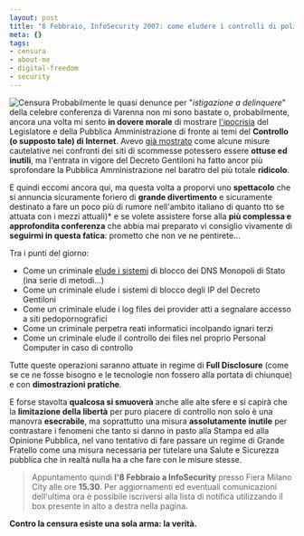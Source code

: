 ```yaml
--- 
layout: post
title: "8 Febbraio, InfoSecurity 2007: come eludere i controlli di polizia"
meta: {}
tags: 
- censura
- about-me
- digital-freedom
- security
---
```

![Censura](http://www.lastknight.com/download/banner_censura.png)
Probabilmente le quasi denunce per "*istigazione a delinquere*" della celebre conferenza di Varenna non mi sono bastate o, probabilmente, ancora una volta mi sento **in dovere morale** di mostrare [l'ipocrisia](http://www.lastknight.com/2006/10/16/censura-13-quando-gli-ignoranti-siedono-in-cassazione-e-in-governo/) del Legislatore e della Pubblica Amministrazione di fronte ai temi del **Controllo (o supposto tale) di Internet**.
Avevo [già mostrato](http://www.lastknight.com/2006/02/28/censura-basta-togliere-www/) come alcune misure cautelative nei confronti dei siti di scommesse potessero essere **ottuse ed inutili**, ma l'entrata in vigore del Decreto Gentiloni ha fatto ancor più sprofondare la Pubblica Amministrazione nel baratro del più totale **ridicolo**.

E quindi eccomi ancora qui, ma questa volta a proporvi uno **spettacolo** che si annuncia sicuramente foriero di **grande divertimento** e sicuramente destinato a fare un poco più di rumore nell'ambito italiano di quanto tto se attuata con i mezzi attuali)* e se volete assistere forse alla **più complessa e approfondita conferenza** che abbia mai preparato vi consiglio vivamente di **seguirmi in questa fatica**: prometto che non ve ne pentirete...

Tra i punti del giorno:  

* Come un criminale [elude i sistemi](http://www.lastknight.com/2006/02/28/censura-basta-togliere-www/) di blocco dei DNS Monopoli di Stato (ina serie di metodi...)
* Come un criminale elude i sistemi di blocco degli IP del Decreto Gentiloni
* Come un criminale elude i log files dei provider  atti a segnalare accesso a siti pedopornografici
* Come un criminale perpetra reati informatici incolpando ignari terzi
* Come un criminale elude il controllo dei files nel proprio Personal Computer in caso di controllo

Tutte queste operazioni saranno attuate in regime di **Full Disclosure** (come se ce ne fosse bisogno e le tecnologie non fossero alla portata di chiunque) e con **dimostrazioni pratiche**.  
 
E forse stavolta **qualcosa si smuoverà** anche alle alte sfere e si capirà che la **limitazione della libertà** per puro piacere di controllo non solo è una manovra **esecrabile**, ma soprattutto una misura **assolutamente inutile** per contrastare i fenomeni che tanto si danno in pasto alla Stampa ed alla Opinione Pubblica, nel vano tentativo di fare passare un regime di Grande Fratello come una misura necessaria per tutelare una Salute e Sicurezza pubblica che in realtà nulla ha a che fare con le misure stesse.

> Appuntamento quindi **l'8 Febbraio a InfoSecurity** presso Fiera Milano City alle ore **15.30**. Per aggiornamenti ed eventuali comunicazioni dell'ultima ora è possibile iscriversi alla lista di notifica utilizzando il box presente in alto a destra nella pagina.

**Contro la censura esiste una sola arma: la verità.** 
